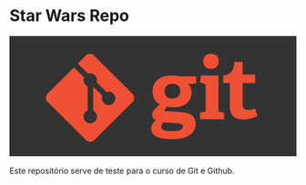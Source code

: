 # Star Wars Repo

![Screenshot](git.png)

Este repositório serve de teste para o curso de Git e Github.
